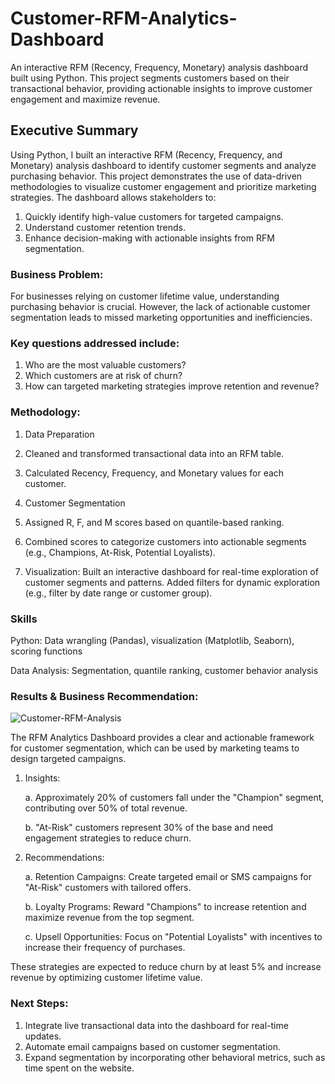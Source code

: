 # Customer-RFM-Analytics-Dashboard

An interactive RFM (Recency, Frequency, Monetary) analysis dashboard built using Python. This project segments customers based on their transactional behavior, providing actionable insights to improve customer engagement and maximize revenue.

## Executive Summary

Using Python, I built an interactive RFM (Recency, Frequency, and Monetary) analysis dashboard to identify customer segments and analyze purchasing behavior. This project demonstrates the use of data-driven methodologies to visualize customer engagement and prioritize marketing strategies.
The dashboard allows stakeholders to:

1. Quickly identify high-value customers for targeted campaigns.
2. Understand customer retention trends.
3. Enhance decision-making with actionable insights from RFM segmentation.

### Business Problem:

For businesses relying on customer lifetime value, understanding purchasing behavior is crucial. However, the lack of actionable customer segmentation leads to missed marketing opportunities and inefficiencies.

### Key questions addressed include:

1. Who are the most valuable customers?
2. Which customers are at risk of churn?
3. How can targeted marketing strategies improve retention and revenue?

### Methodology:

1. Data Preparation

2. Cleaned and transformed transactional data into an RFM table.

3. Calculated Recency, Frequency, and Monetary values for each customer.

4. Customer Segmentation

5. Assigned R, F, and M scores based on quantile-based ranking.

6. Combined scores to categorize customers into actionable segments (e.g., Champions, At-Risk, 
   Potential Loyalists).
  
7. Visualization:
   Built an interactive  dashboard for real-time exploration of customer segments and patterns.
   Added filters for dynamic exploration (e.g., filter by date range or customer group).

### Skills

Python: Data wrangling (Pandas), visualization (Matplotlib, Seaborn), scoring functions

Data Analysis: Segmentation, quantile ranking, customer behavior analysis

### Results & Business Recommendation:

![Customer-RFM-Analysis](https://github.com/user-attachments/assets/436bec32-326c-4c31-b9e6-7b1ae6c3990f)

The RFM Analytics Dashboard provides a clear and actionable framework for customer segmentation, which can be used by marketing teams to design targeted campaigns.

1. Insights:

   a. Approximately 20% of customers fall under the "Champion" segment, contributing over 50% of 
      total revenue.
  
   b. "At-Risk" customers represent 30% of the base and need engagement strategies to reduce 
       churn.
  
2. Recommendations:

   a. Retention Campaigns: Create targeted email or SMS campaigns for "At-Risk" customers with 
      tailored offers.

   b. Loyalty Programs: Reward "Champions" to increase retention and maximize revenue from the 
      top segment.

   c. Upsell Opportunities: Focus on "Potential Loyalists" with incentives to increase their 
      frequency of purchases.

 These strategies are expected to reduce churn by at least 5% and increase revenue by optimizing customer lifetime value.

### Next Steps:

1. Integrate live transactional data into the dashboard for real-time updates.
2. Automate email campaigns based on customer segmentation.
3. Expand segmentation by incorporating other behavioral metrics, such as time spent on the 
   website.
